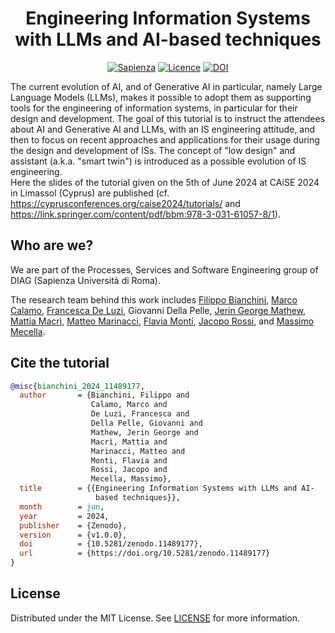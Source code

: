 <div align="center">    

# Engineering Information Systems with LLMs and AI-based techniques

[![Sapienza](https://img.shields.io/badge/Sapienza_University_of_Rome-blue?style=flatlabelColor=781A2D&color=781A2D&logoColor=white)](https://www.diag.uniroma1.it/gruppi-di-ricerca/25462)
[![Licence](https://img.shields.io/github/license/Ileriayo/markdown-badges?style=flat)](./LICENSE)
[![DOI](https://zenodo.org/badge/DOI/10.5281/zenodo.11489177.svg)](https://doi.org/10.5281/zenodo.11489177)

</div>

The current evolution of AI, and of Generative AI in particular, namely Large Language Models (LLMs), makes it possible to adopt them as supporting tools for the engineering of information systems, in particular for their design and development. The goal of this tutorial is to instruct the attendees about AI and Generative AI and LLMs, with an IS engineering attitude, and then to focus on recent approaches and applications for their usage during the design and development of ISs. The concept of "low design" and assistant (a.k.a. "smart twin") is introduced as a possible evolution of IS engineering. \
Here the slides of the tutorial given on the 5th of June 2024 at CAiSE 2024 in Limassol (Cyprus) are published (cf. https://cyprusconferences.org/caise2024/tutorials/ and https://link.springer.com/content/pdf/bbm:978-3-031-61057-8/1).


## Who are we?
We are part of the Processes, Services and Software Engineering group of DIAG (Sapienza Università di Roma).

The research team behind this work includes [Filippo Bianchini](https://www.diag.uniroma1.it/users/filippo_bianchini), [Marco Calamo](https://www.diag.uniroma1.it/users/marco_calamo), [Francesca De Luzi](http://www.diag.uniroma1.it/users/francesca_de-luzi), Giovanni Della Pelle, [Jerin George Mathew](https://www.diag.uniroma1.it/users/jerin-george_mathew), [Mattia Macrì](https://www.diag.uniroma1.it/users/mattia_macri), [Matteo Marinacci](https://www.diag.uniroma1.it/users/matteo_marinacci), [Flavia Monti](https://www.diag.uniroma1.it/users/flavia_monti), [Jacopo Rossi](https://www.diag.uniroma1.it/users/jacopo_rossi), and [Massimo Mecella](http://www.diag.uniroma1.it/users/massimo_mecella).

## Cite the tutorial
```bibtex
@misc{bianchini_2024_11489177,
  author       = {Bianchini, Filippo and
                  Calamo, Marco and
                  De Luzi, Francesca and
                  Della Pelle, Giovanni and
                  Mathew, Jerin George and
                  Macrì, Mattia and
                  Marinacci, Matteo and
                  Monti, Flavia and
                  Rossi, Jacopo and
                  Mecella, Massimo},
  title        = {{Engineering Information Systems with LLMs and AI- 
                   based techniques}},
  month        = jun,
  year         = 2024,
  publisher    = {Zenodo},
  version      = {v1.0.0},
  doi          = {10.5281/zenodo.11489177},
  url          = {https://doi.org/10.5281/zenodo.11489177}
}
```

## License
Distributed under the MIT License. See [LICENSE](LICENSE) for more information.
